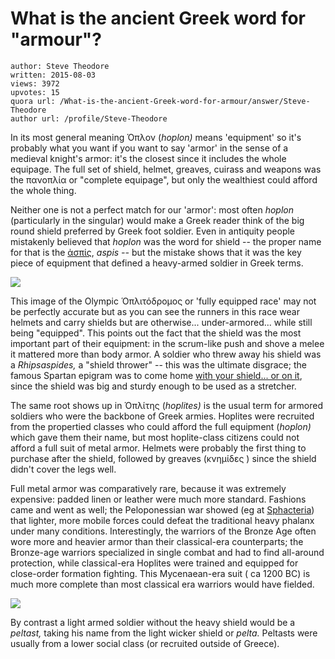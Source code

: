 # What is the ancient Greek word for "armour"?

	author: Steve Theodore
	written: 2015-08-03
	views: 3972
	upvotes: 15
	quora url: /What-is-the-ancient-Greek-word-for-armour/answer/Steve-Theodore
	author url: /profile/Steve-Theodore


In its most general meaning Όπλον (_hoplon)_ means 'equipment' so it's probably what you want if you want to say 'armor' in the sense of a medieval knight's armor: it's the closest since it includes the whole equipage. The full set of shield, helmet, greaves, cuirass and weapons was the πανοπλία or "complete equipage", but only the wealthiest could afford the whole thing. 

Neither one is not a perfect match for our 'armor': most often _hoplon_ (particularly in the singular) would make a Greek reader think of the big round shield preferred by Greek foot soldier. Even in antiquity people mistakenly believed that _hoplon_  was the word for shield -- the proper name for that is the [ἀσπίς](https://en.wiktionary.org/wiki/%E1%BC%80%CF%83%CF%80%CE%AF%CF%82), _aspis --_ but the mistake shows that it was the key piece of equipment that defined a heavy-armed soldier in Greek terms. 



![](https://qph.fs.quoracdn.net/main-qimg-8359b61c90d77da899cb6ed40a042ba7-c)


This image of the Olympic Ὁπλιτόδρομος or 'fully equipped race' may not be perfectly accurate but as you can see the runners in this race wear helmets and carry shields but are otherwise... under-armored... while still being "equipped". This points out the fact that the shield was the most important part of their equipment: in the scrum-like push and shove a melee it mattered more than body armor. A soldier who threw away his shield was a _Rhipsaspides,_ a "shield thrower" -- this was the ultimate disgrace; the famous Spartan epigram was to come home [with your shield... or on it](http://www.translatum.gr/forum/index.php?topic=5293.0), since the shield was big and sturdy enough to be used as a stretcher.

The same root shows up in Όπλίτης (_hoplites)_ is the usual term for armored soldiers who were the backbone of Greek armies. Hoplites were recruited from the propertied classes who could afford the full equipment (_hoplon)_ which gave them their name, but most hoplite-class citizens could not afford a full suit of metal armor. Helmets were probably the first thing to purchase after the shield, followed by greaves (κνημίδες ) since the shield didn't cover the legs well. 

Full metal armor was comparatively rare, because it was extremely expensive: padded linen or leather were much more standard. Fashions came and went as well; the Peloponessian war showed (eg at [Sphacteria](https://en.wikipedia.org/wiki/Battle_of_Sphacteria)) that lighter, more mobile forces could defeat the traditional heavy phalanx under many conditions. Interestingly, the warriors of the Bronze Age often wore more and heavier armor than their classical-era counterparts; the Bronze-age warriors specialized in single combat and had to find all-around protection, while classical-era Hoplites were trained and equipped for close-order formation fighting. This Mycenaean-era suit ( ca 1200 BC) is much more complete than most classical era warriors would have fielded.



![](https://qph.fs.quoracdn.net/main-qimg-c30cd53a894d9533d8f4aa13be704459)



By contrast a light armed soldier without the heavy shield would be a _peltast,_ taking his name from the light wicker shield or _pelta._ Peltasts were usually from a lower social class (or recruited outside of Greece).

